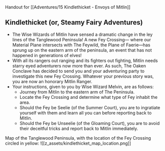 Handout for [[Adventures/15 Kindlethicket - Envoys of Mitlin]]

## Kindlethicket (or, Steamy Fairy Adventures)
- The Wise Wizards of Mitlin have sensed a dramatic change in the ley lines of the Tanglewood Peninsula! A new Fey Crossing— where our Material Plane intersects with The Feywild, the Plane of Faerie—has sprung up on the eastern arm of the peninsula, an event that has not happened in generations of elves!
- With all its rangers out ranging and its fighters out fighting, Mitlin needs starry eyed adventurers now more than ever. As such, The Oaken Conclave has decided to send you and your adventuring party to investigate this new Fey Crossing. Whatever your previous story was, you are now an honorary Mitlin Ranger.
- Your instructions, given to you by Wise Wizard Melvin, are as follows:
	- Journey from Mitlin to the eastern arm of The Peninsula.
	- Locate the Fey Crossing and determine what type of Fey inhabit the area.
	- Should the Fey be Seelie (of the Summer Court), you are to ingratiate yourself with them and learn all you can before reporting back to Mitlin.
	- Should the Fey be Unseelie (of the Gloaming Court), you are to avoid their deceitful tricks and report back to Mitlin immediately.

Map of the Tanglewood Peninsula, with the location of the Fey Crossing circled in yellow:
![[z_assets/kindlethicket_map_location.png]]